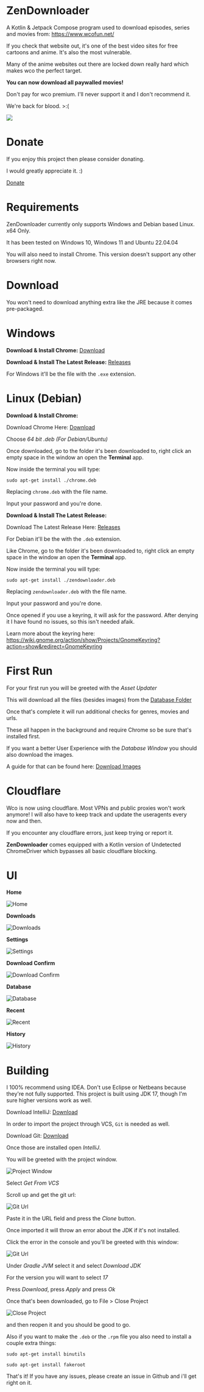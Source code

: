 # ZenDownloader

A Kotlin & Jetpack Compose program used to download episodes, series and movies from: https://www.wcofun.net/

If you check that website out, it's one of the best video sites for free cartoons and anime. It's also the most vulnerable.

Many of the anime websites out there are locked down really hard which makes wco the perfect target.

**You can now download all paywalled movies!**

Don't pay for wco premium. I'll never support it and I don't recommend it.

We're back for blood. >:(

![](https://github.com/NobilityDeviant/ZenDownloader/raw/master/images/illegal_anime_poster.png)

# Donate

If you enjoy this project then please consider donating.

I would greatly appreciate it. :)

[Donate](https://buymeacoffee.com/nobilitydeviant)

# Requirements

ZenDownloader currently only supports Windows and Debian based Linux. x64 Only.

It has been tested on Windows 10, Windows 11 and Ubuntu 22.04.04

You will also need to install Chrome. This version doesn't support any other browsers right now.

# Download

You won't need to download anything extra like the JRE because it comes pre-packaged.

# Windows

**Download & Install Chrome:** [Download](https://www.google.com/chrome/?platform=windows)

**Download & Install The Latest Release:** [Releases](https://github.com/NobilityDeviant/ZenDownloader/releases)

For Windows it'll be the file with the `.exe` extension.

# Linux (Debian)

**Download & Install Chrome:**

Download Chrome Here: [Download](https://www.google.com/chrome/?platform=linux)

Choose *64 bit .deb (For Debian/Ubuntu)*

Once downloaded, go to the folder it's been downloaded to, right click an empty space in the window an open the **Terminal** app.

Now inside the terminal you will type:

`sudo apt-get install ./chrome.deb`

Replacing `chrome.deb` with the file name.

Input your password and you're done.

**Download & Install The Latest Release:**

Download The Latest Release Here: [Releases](https://github.com/NobilityDeviant/ZenDownloader/releases)

For Debian it'll be the with the `.deb` extension.

Like Chrome, go to the folder it's been downloaded to, right click an empty space in the window an open the **Terminal** app.

Now inside the terminal you will type:

`sudo apt-get install ./zendownloader.deb`

Replacing `zendownloader.deb` with the file name.

Input your password and you're done.

Once opened if you use a keyring, it will ask for the password.
After denying it I have found no issues, so this isn't needed afaik.

Learn more about the keyring here: https://wiki.gnome.org/action/show/Projects/GnomeKeyring?action=show&redirect=GnomeKeyring

# First Run

For your first run you will be greeted with the *Asset Updater*

This will download all the files (besides images) from the [Database Folder](https://github.com/NobilityDeviant/ZenDownloader/tree/master/database)

Once that's complete it will run additional checks for genres, movies and urls.

These all happen in the background and require Chrome so be sure that's installed first.

If you want a better User Experience with the *Database Window* you should also download the images.

A guide for that can be found here: [Download Images](https://github.com/NobilityDeviant/ZenDownloader/tree/master/database#series-images)

# Cloudflare

Wco is now using cloudflare. Most VPNs and public proxies won't work anymore!
I will also have to keep track and update the useragents every now and then.

If you encounter any cloudflare errors, just keep trying or report it.

**ZenDownloader** comes equipped with a Kotlin version of Undetected ChromeDriver which bypasses all basic cloudflare blocking.

# UI

**Home**

![Home](images/home.png?raw=true "Home")

**Downloads**

![Downloads](images/downloads.png?raw=true "Downloads")

**Settings**

![Settings](images/settings.png?raw=true "Settings")

**Download Confirm**

![Download Confirm](images/download_confirm.png?raw=true "Download Confirm")

**Database**

![Database](images/database.png?raw=true "Database")

**Recent**

![Recent](images/recent.png?raw=true "Recent")

**History**

![History](images/history.png?raw=true "History")

# Building

I 100% recommend using IDEA. Don't use Eclipse or Netbeans because they're not fully supported.
This project is built using JDK 17, though I'm sure higher versions work as well.

Download IntelliJ: [Download](https://www.jetbrains.com/idea/)

In order to import the project through VCS, `Git` is needed as well.

Download Git: [Download](https://git-scm.com/downloads)

Once those are installed open *IntelliJ*.

You will be greeted with the project window.

![Project Window](guide/idea_project_window.png?raw=true "Project Window")

Select *Get From VCS*

Scroll up and get the git url:

![Git Url](guide/get_git_link.png?raw=true "Get Git Link")

Paste it in the URL field and press the *Clone* button.

Once imported it will throw an error about the JDK if it's not installed.

Click the error in the console and you'll be greeted with this window:

![Git Url](guide/select_jdk.png?raw=true "Select JDK")

Under *Gradle JVM* select it and select *Download JDK* 

For the version you will want to select *17*

Press *Download*, press *Apply* and press *Ok*

Once that's been downloaded, go to File > Close Project

![Close Project](guide/close_project.png?raw=true "Close Project")

and then reopen it and you should be good to go.

Also if you want to make the `.deb` or the `.rpm` file you also need to install a couple extra things:

`sudo apt-get install binutils`

`sudo apt-get install fakeroot`

That's it! If you have any issues, please create an issue in Github and i'll get right on it.

